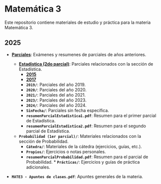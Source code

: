 # Matemática 3

Este repositorio contiene materiales de estudio y práctica para la materia Matemática 3.

## 2025
*    **[Parciales](/2025/Parciales)**: Exámenes y resumenes de parciales de años anteriores.
        * **[Estadística (2do parcial)](/2025/Parciales/Estadística%20(2do%20parcial))**: Parciales relacionados con la sección de Estadística.
            * **[2015](/2025/Parciales/Estadística%20(2do%20parcial)/2015/)**
            * **[2017](/2025/Parciales/Estadística%20(2do%20parcial)/2017/)**
            * **`2019/`**: Parciales del año 2019.
            * **`2020/`**: Parciales del año 2020.
            * **`2021/`**: Parciales del año 2021.
            * **`2023/`**: Parciales del año 2023.
            * **`2024/`**: Parciales del año 2024.
            * **`SinFecha/`**: Parciales sin fecha específica.
            * **`resumenParcialEstadistica1.pdf`**: Resumen para el primer parcial de Estadística.
            * **`resumenParcialEstadistica2.pdf`**: Resumen para el segundo parcial de Estadística.
        * **`Probabilidad (1er parcial)/`**: Materiales relacionados con la sección de Probabilidad.
            * **`Cátedra/`**: Materiales de la cátedra (ejercicios, guías, etc.).
            * **`Propios/`**: Ejercicios o notas personales.
            * **`resumenParcialProbabilidad.pdf`**: Resumen para el parcial de Probabilidad.
    * **`Prácticas/`**: Ejercicios y guías de práctica adicionales.

* **`MATE3 - Apuntes de clases.pdf`**: Apuntes generales de la materia.
